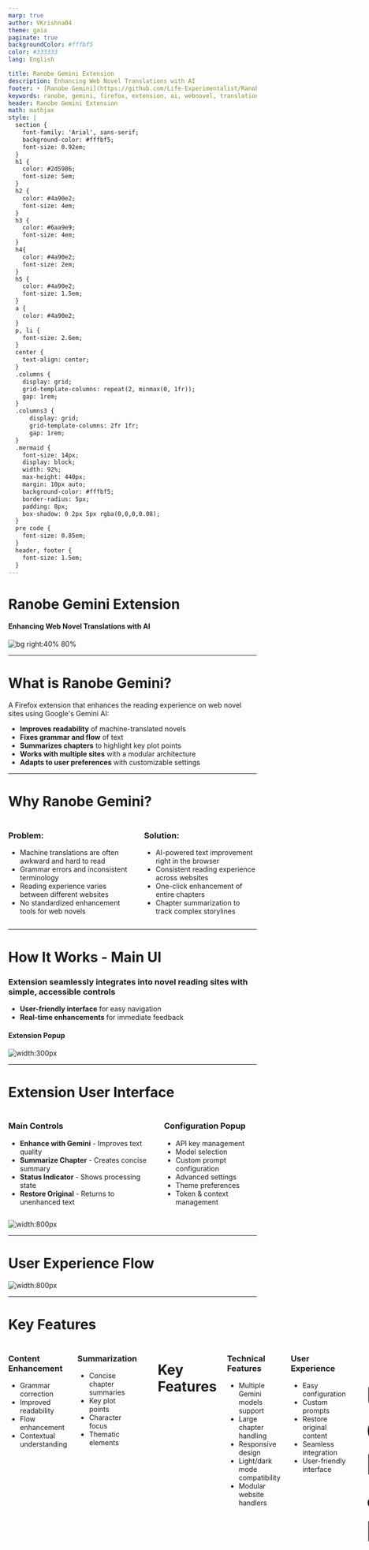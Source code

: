 ```yaml
---
marp: true
author: VKrishna04
theme: gaia
paginate: true
backgroundColor: #fffbf5
color: #333333
lang: English

title: Ranobe Gemini Extension
description: Enhancing Web Novel Translations with AI
footer: • [Ranobe Gemini](https://github.com/Life-Experimentalist/RanobeGemini) © 2025 [VKrishna04](https://github.com/Life-Experimentalist)
keywords: ranobe, gemini, firefox, extension, ai, webnovel, translation
header: Ranobe Gemini Extension
math: mathjax
style: |
  section {
    font-family: 'Arial', sans-serif;
    background-color: #fffbf5;
    font-size: 0.92em;
  }
  h1 {
    color: #2d5986;
    font-size: 5em;
  }
  h2 {
    color: #4a90e2;
    font-size: 4em;
  }
  h3 {
    color: #6aa9e9;
    font-size: 4em;
  }
  h4{
    color: #4a90e2;
    font-size: 2em;
  }
  h5 {
    color: #4a90e2;
    font-size: 1.5em;
  }
  a {
    color: #4a90e2;
  }
  p, li {
    font-size: 2.6em;
  }
  center {
    text-align: center;
  }
  .columns {
    display: grid;
    grid-template-columns: repeat(2, minmax(0, 1fr));
    gap: 1rem;
  }
  .columns3 {
      display: grid;
      grid-template-columns: 2fr 1fr;
      gap: 1rem;
  }
  .mermaid {
    font-size: 14px;
    display: block;
    width: 92%;
    max-height: 440px;
    margin: 10px auto;
    background-color: #fffbf5;
    border-radius: 5px;
    padding: 8px;
    box-shadow: 0 2px 5px rgba(0,0,0,0.08);
  }
  pre code {
    font-size: 0.85em;
  }
  header, footer {
    font-size: 1.5em;
  }
---
```


<!-- _class: lead -->
# Ranobe Gemini Extension

#### Enhancing Web Novel Translations with AI

![bg right:40% 80%](src/icons/logo-light-1024.png)

---

# What is Ranobe Gemini?

A Firefox extension that enhances the reading experience on web novel sites using Google's Gemini AI:

- **Improves readability** of machine-translated novels
- **Fixes grammar and flow** of text
- **Summarizes chapters** to highlight key plot points
- **Works with multiple sites** with a modular architecture
- **Adapts to user preferences** with customizable settings

---

# Why Ranobe Gemini?

<div class="columns">

<div>

### Problem:
- Machine translations are often awkward and hard to read
- Grammar errors and inconsistent terminology
- Reading experience varies between different websites
- No standardized enhancement tools for web novels

</div>

<div>

### Solution:
- AI-powered text improvement right in the browser
- Consistent reading experience across websites
- One-click enhancement of entire chapters
- Chapter summarization to track complex storylines

</div>

</div>


---

# How It Works - Main UI

<div class="columns3">

<div>

### Extension seamlessly integrates into novel reading sites with simple, accessible controls
- **User-friendly interface** for easy navigation
- **Real-time enhancements** for immediate feedback

</div>

<div>

#### Extension Popup
![width:300px](src/icons/popup-example.png)

</div>

</div>

---

# Extension User Interface

<div class="columns">

<div>

### Main Controls
- **Enhance with Gemini** - Improves text quality
- **Summarize Chapter** - Creates concise summary
- **Status Indicator** - Shows processing state
- **Restore Original** - Returns to unenhanced text

</div>

<div>

### Configuration Popup
- API key management
- Model selection
- Custom prompt configuration
- Advanced settings
- Theme preferences
- Token & context management

</div>

</div>

![width:800px](https://raw.githubusercontent.com/Life-Experimentalist/RanobeGemini/main/docs/images/popup-example.png)

---

# User Experience Flow

![width:800px](src/images/UX_FLow.png)

---

# Key Features

<div class="columns">

<div>

### Content Enhancement
- Grammar correction
- Improved readability
- Flow enhancement
- Contextual understanding
</div>

<div>

### Summarization
- Concise chapter summaries
- Key plot points
- Character focus
- Thematic elements

</div>

---

# Key Features
<div class="columns">

<div>

### Technical Features
- Multiple Gemini models support
- Large chapter handling
- Responsive design
- Light/dark mode compatibility
- Modular website handlers

</div>

<div>

### User Experience
- Easy configuration
- Custom prompts
- Restore original content
- Seamless integration
- User-friendly interface

</div>
</div>

---

<h1 style="font-size: 4em;"> Use Cases: Readers & Learners </h1>

<div class="columns">

<div>

### Language Learners
- Improve understanding of complex text
- See proper grammar structures
- Compare original and enhanced versions
- Build vocabulary through contextual rewriting
- Use as editing tool for drafts
- Learn contextual word usage
</div>
<div>

### Casual Readers
- Enjoy smoother reading experience
- Skip filler content with summaries
- Maintain story coherence across breaks
- Better comprehension of plot elements

</div>

</div>

---

# Text Enhancement Before/After

<div class="columns">

<div>

### Before Enhancement
From what I understood, the Little Garden had a vast `worldview`, but `there were very few` beings `in the` double-digit ranks! The exact power level of a single-universe entity was unknown, but in this world, they were absolutely invincible!

</div>

<div>

### After Enhancement
From what I understood, the Little Garden had a vast `world building`, but beings `of` double-digit rank `were incredibly rare`! The exact power level of a single-universe entity was unknown, but in this world, they were absolutely invincible!

</div>

</div>

---

# System Architecture

<div class="mermaid">
%%{init: {"theme":"neutral", "themeVariables": {"primaryColor":"#f0e6d2", "primaryTextColor":"#333", "primaryBorderColor":"#6d5e49", "lineColor":"#6d5e49", "secondaryColor":"#ffeedd", "tertiaryColor":"#fff8ee"}}}%%
graph TD
    A[User Browser] --> B[Content Script]
    B <--> C[Website Handler]
    B <--> D[Background Script]
    D <--> E[Gemini API]
    F[Popup Interface] <--> D
    G[Storage API] <--> D

    subgraph "Content Layer"
        B
        C
    end

    subgraph "Processing Layer"
        D
        G
    end

    subgraph "External Service"
        E
    end

    subgraph "Configuration"
        F
    end

    classDef browser fill:#ffd9b3,stroke:#b38666,stroke-width:2px
    classDef content fill:#fff2dc,stroke:#d9b577,stroke-width:2px
    classDef processing fill:#d9ead3,stroke:#76a567,stroke-width:2px
    classDef external fill:#f9cb9c,stroke:#b6854d,stroke-width:2px
    classDef config fill:#d0e0e3,stroke:#6fa8dc,stroke-width:2px

    class A browser
    class B,C content
    class D,G processing
    class E external
    class F config

    linkStyle default stroke-width:2px,stroke:#6d5e49
</div>

---

# Website Handler System

<div class="mermaid">
%%{init: {"theme":"neutral", "themeVariables": {"primaryColor":"#f0e6d2", "primaryTextColor":"#333", "primaryBorderColor":"#6d5e49", "lineColor":"#6d5e49", "secondaryColor":"#ffeedd", "tertiaryColor":"#fff8ee", "noteTextColor":"#333", "noteBkgColor":"#fff2dc", "noteBorderColor":"#d9b577"}}}%%
classDiagram
    direction TB

    class BaseHandler {
        <<abstract>>
        +canHandle(url) bool
        +getContent(document) string
        +getTitle(document) string
        +getUIInsertionPoint(container) object
    }

    class HandlerManager {
        -handlers[] BaseHandler
        +registerHandler(handler) void
        +getHandler(url) BaseHandler
    }

    class RanobesHandler {
        +canHandle(url) bool
        +getContent(document) string
        +getTitle(document) string
    }

    class FanfictionHandler {
        +canHandle(url) bool
        +getContent(document) string
        +getTitle(document) string
    }

    BaseHandler <|-- RanobesHandler : extends
    BaseHandler <|-- FanfictionHandler : extends
    HandlerManager --> BaseHandler : manages

    note for BaseHandler "Defines handler interface"
    note for HandlerManager "Selects handler by URL"
</div>

---

###### Data Flow

<div class="mermaid">
%%{init: {"theme":"neutral", "themeVariables": {"primaryColor":"#f0e6d2", "primaryTextColor":"#333", "primaryBorderColor":"#6d5e49", "lineColor":"#6d5e49", "secondaryColor":"#ffeedd", "tertiaryColor":"#fff8ee", "noteTextColor":"#333", "noteBkgColor":"#fff2dc", "noteBorderColor":"#d9b577", "actorBkg":"#ffd9b3", "actorBorder":"#b38666", "activationBkgColor":"#d9ead3", "activationBorderColor":"#76a567"}}}%%
sequenceDiagram
    participant User
    participant CS as Content Script
    participant WH as Website Handler
    participant BS as Background Script
    participant API as Gemini API

    User->>CS: Click "Enhance" button
    CS->>WH: Extract content
    WH-->>CS: Return content
    CS->>BS: Send for processing
    BS->>API: Send request
    API-->>BS: Return enhanced
    BS-->>CS: Return processed
    CS->>User: Display enhanced

    Note over BS,API: Large content is split into chunks
</div>

---

# Processing Large Content

<div class="mermaid">
%%{init: {"theme":"neutral", "themeVariables": {"primaryColor":"#f0e6d2", "primaryTextColor":"#333", "primaryBorderColor":"#6d5e49", "lineColor":"#6d5e49", "secondaryColor":"#ffeedd", "tertiaryColor":"#fff8ee"}}}%%
graph TD
    A[Chapter Text] -->|Split| B[Chunk 1]
    A -->|Split| C[Chunk 2]
    A -->|Split| D[Chunk 3]

    subgraph "Processing"
    B --> E[Process 1]
    C --> F[Process 2]
    D --> G[Process 3]
    end

    E & F & G --> H[Combine Results]
    H --> I[Enhanced Chapter]

    classDef input fill:#ffd9b3,stroke:#b38666,stroke-width:2px
    classDef process fill:#d9ead3,stroke:#76a567,stroke-width:2px
    classDef output fill:#d0e0e3,stroke:#6fa8dc,stroke-width:2px

    class A input
    class B,C,D,E,F,G,H process
    class I output

    linkStyle default stroke-width:2px,stroke:#6d5e49
</div>

---

# UI Integration & Responsiveness

<div class="columns3">

<div>

### Mobile View
- Condensed spacing
- Simplified UI for small screens
- Enhanced accessibility features

### Desktop View
- Horizontal button layout
- Multi-column layout options

</div>

<div>

### Theme Integration
- Adapts to site's light/dark mode
- Compatible with Dark Reader extension
- Respects user system preferences
- Seamless content area integration

</div>

</div>

---

# Customizable Prompts

The extension allows users to customize AI prompts for different content needs:

<div class="columns">
<div>

Users can add special instructions for:
- Style preferences (formal/casual)
- Terminology consistency
- Character voice preservation
- Special literary techniques
- Contextual hints for AI
</div>

<div>

```markdown

You are a helpful assistant that enhances machine-translated fiction.
Improve this chapter by:
- Fixing grammar and spelling errors
- Improving sentence flow and readability
- Maintaining the original meaning and style
- Preserving all important plot details

Original chapter to enhance:
{{CHAPTER_CONTENT}}

```

</div>


---

# Version History Highlights

<div class="columns">

<div>

### v2.2.0
- Responsive design (mobile/desktop)
- Complete theme integration
- Improved API key handling
- Dark Reader compatibility

</div><div>

### v2.1.0
- Separate model selection for summaries
- Enhanced large chapter handling
- Better token limit management
- Improved error handling

</div>

</div>

---

# Adding Support for New Websites

<div class="mermaid">
%%{init: {"theme":"neutral", "themeVariables": {"primaryColor":"#f0e6d2", "primaryTextColor":"#333", "primaryBorderColor":"#6d5e49", "lineColor":"#6d5e49", "secondaryColor":"#ffeedd", "tertiaryColor":"#fff8ee"}}}%%
flowchart TD
    subgraph "Implementation Steps"
    A[Identify Website] --> B[Inspect DOM]
    B --> C[Create Handler]
    C --> D[Implement Methods]
    end

    subgraph "Integration"
    D --> E[Register in Manager]
    E --> F[Update manifest.json]
    end

    subgraph "Testing & Deployment"
    F --> G[Test on Website]
    G -->|Issues| D
    G -->|Works| H[Submit PR]
    end

    subgraph "Core Methods"
    D1[canHandle]
    D2[getContent]
    D3[getTitle]
    D4[getUIInsertionPoint]
    end

    D --- D1 & D2 & D3 & D4

    classDef start fill:#ffd9b3,stroke:#b38666,stroke-width:2px
    classDef process fill:#d9ead3,stroke:#76a567,stroke-width:2px
    classDef methods fill:#fff2dc,stroke:#d9b577,stroke-width:2px
    classDef end fill:#d0e0e3,stroke:#6fa8dc,stroke-width:2px

    class A start
    class B,C,D,E,F,G process
    class D1,D2,D3,D4 methods
    class H end

    linkStyle default stroke-width:2px,stroke:#6d5e49
</div>

---

# Configuration Options

<div class="columns">

<div>

#### API & Models
- Gemini API key
- Model selection for enhancement
- Model selection for summarization
- Token limits and chunking options

#### Content Processing
- Enhancement prompt customization
- Summary prompt customization
- Permanent prompt option
- Advanced timeout settings

</div>

<div>

#### Display Settings
- Theme preferences
- Dark mode support
- Font size adjustments
- Content display style

#### Developer Options
- Debug logging
- Console verbosity
- Performance metrics
- Test mode

</div>

</div>

---

# Common Challenges & Solutions

<div class="columns">

<div>

### Content Extraction Challenges
- Complex DOM structures
- Dynamic content loading
- Protected content
- Advertisements and distractions
**Solution:**
Custom handlers with site-specific extraction logic, retry mechanisms, and visible text focus
</div>

<div>

### AI Processing Challenges
- Token limits
- Rate limiting
- Large chapters
- Processing errors

Content chunking, proportional token allocation, automatic retries, and fallback mechanisms
</div>

</div>

---

# Performance Optimization

<div class="columns">

<div>

### Metrics
- Average processing time: ~3-5s per 1000 words
- Content extraction: <500ms
- UI rendering: <100ms
- Response handling: ~200ms

</div>

<div>

### Optimizations
- Asynchronous content processing
- Progressive UI updates
- Deferred rendering
- Memory-efficient content handling
- Background processing prioritization

</div>

</div>

---

# Security & Privacy

- **User Data**: API keys stored locally in browser storage
- **Content**: Chapter text processed via Gemini API (Google Privacy Policy applies)
- **Permissions**: Limited to specific novel websites
- **Storage**: Enhanced content stored only in browser session
- **Tracking**: No user tracking or analytics
- **Updates**: Self-contained, manual Firefox add-on updates

---

# Future Development Roadmap

- Chrome extension port
- Custom site configuration for unsupported sites
- Translation mode (separate from enhancement)
- Batch processing of multiple chapters
- Offline mode with locally stored content
- Novel library management
- Community-driven prompt templates
- Extension API for other developers

---

<!-- _class: lead -->
# Thank You

## Contributing to Ranobe Gemini

**See our documentation:**
<div class="center, columns">

<div>

  [README](README.md)
  [NEW WEBSITES](ADDING_NEW_WEBSITES.md)

</div>
<div>

  [CONTRIBUTING](CONTRIBUTING.md)
  [ARCHITECTURE](ARCHITECTURE.md)

</div>
</div>

**GitHub: [RanobeGemini](https://github.com/Life-Experimentalist/RanobeGemini)**
**Powered by [Google Gemini API](https://ai.google.dev/)**